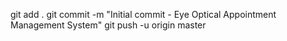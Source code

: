 git add .
git commit -m "Initial commit - Eye Optical Appointment Management System"
git push -u origin master
